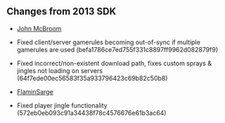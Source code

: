 ## Changes from 2013 SDK

- [John McBroom](https://github.com/jimbomcb)
 - Fixed client/server gamerules becoming out-of-sync if multiple gamerules are used (befa1786ce7ed755f331c8897ff9962d082879f9)
 - Fixed incorrect/non-existent download path, fixes custom sprays & jingles not loading on servers (64f7ede00ec56583f35a933796423c69b82c50b8)


- [FlaminSarge](https://github.com/FlaminSarge)
 - Fixed player jingle functionality (572eb0eb093c91a34438f78c4576676e61b3ac64)

